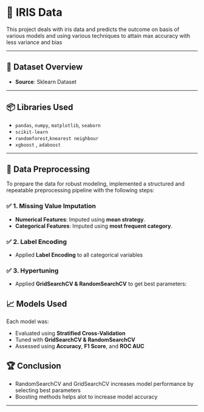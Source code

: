 # 🧠 IRIS Data 

This project deals with iris data and predicts the outcome on basis of various models and using various techniques to attain max accuracy with less variance and bias 

---

## 📂 Dataset Overview

- **Source**: Sklearn Dataset

---

## 📦 Libraries Used

- `pandas`, `numpy`, `matplotlib`, `seaborn`
- `scikit-learn`
- `randomforest`,`knearest neighbour`
- `xgboost` , `adaboost`

---

## 🧹 Data Preprocessing 

To prepare the data for robust modeling, implemented a structured and repeatable preprocessing pipeline with the following steps:


### ✅ 1. Missing Value Imputation
- **Numerical Features**: Imputed using **mean strategy**.
- **Categorical Features**: Imputed using **most frequent category**.

### ✅ 2. Label Encoding
- Applied **Label Encoding** to all categorical variables 

### ✅ 3. Hypertuning
- Applied **GridSearchCV & RandomSearchCV** to get best parameters:


## 📈 Models Used

Each model was:
- Evaluated using **Stratified Cross-Validation**
- Tuned with **GridSearchCV & RandomSearchCV**
- Assessed using **Accuracy**, **F1 Score**, and **ROC AUC**


## 🏆 Conclusion

- RandomSearchCV and GridSearchCV increases model performance by selecting best parameters
- Boosting methods helps alot to increase model accuracy 

---

